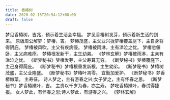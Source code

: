 ```yaml
---
title: 香椿树
date: 2020-02-15T20:54:12+08:00
draft: false
---
```


梦见香椿树，吉兆，预示着生活会幸福。
梦见香椿树发芽，预示着新生活的到来。
原版周公解梦：梦椿，吉。
梦椿茂盛，主父业兴拢梦椿覆盖庭下，主自身将得阴庇。
梦椿被风吹，主父有疾病侵。
梦椿被雨淋，主有涕泣之忧。
梦椿忽偃卧，主父病难痊。
梦椿根发新干，主生幼弟。
《梦林玄解》梦椿被雨淋，主亲有涕泣之忧。
《断梦秘书》梦椿发芽，主父寿算无穷。
《断梦秘书》梦椿覆庭下，主己身得荫庇。
《断梦秘书》梦椿根重发新根，主生幼弟。
《断梦秘书》梦椿树茂盛，主父业隆盛。
《断梦秘书》梦椿叶凋零。
宜勤加爱护。
《断梦秘书》梦香椿嫩菜。
主寿征。
诗人梦之，主有游春之兴;女子梦之，主有怀春之思。
《断梦秘书》梦香椿嫩叶，吉。
主贵以千岁为春，亦主寿。
梦吃香椿嫩叶，春试得捷报。
女人梦此，有怀春之思;诗人梦此，有游春之兴。
《梦林玄解》